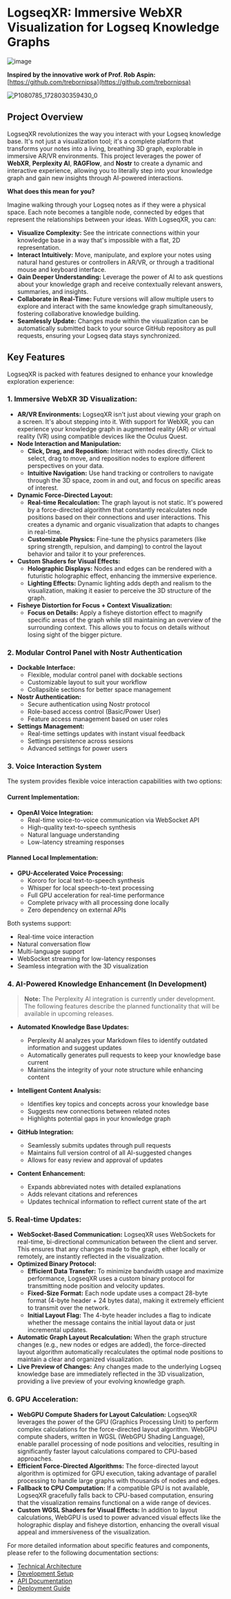 # LogseqXR: Immersive WebXR Visualization for Logseq Knowledge Graphs

![image](https://github.com/user-attachments/assets/269a678d-88a5-42de-9d67-d73b64f4e520)

**Inspired by the innovative work of Prof. Rob Aspin:** [https://github.com/trebornipsa](https://github.com/trebornipsa)

![P1080785_1728030359430_0](https://github.com/user-attachments/assets/3ecac4a3-95d7-4c75-a3b2-e93deee565d6)

## Project Overview

LogseqXR revolutionizes the way you interact with your Logseq knowledge base. It's not just a visualization tool; it's a complete platform that transforms your notes into a living, breathing 3D graph, explorable in immersive AR/VR environments. This project leverages the power of **WebXR**, **Perplexity AI**, **RAGFlow**, and **Nostr** to create a dynamic and interactive experience, allowing you to literally step into your knowledge graph and gain new insights through AI-powered interactions.

**What does this mean for you?**

Imagine walking through your Logseq notes as if they were a physical space. Each note becomes a tangible node, connected by edges that represent the relationships between your ideas. With LogseqXR, you can:

- **Visualize Complexity:** See the intricate connections within your knowledge base in a way that's impossible with a flat, 2D representation.
- **Interact Intuitively:** Move, manipulate, and explore your notes using natural hand gestures or controllers in AR/VR, or through a traditional mouse and keyboard interface.
- **Gain Deeper Understanding:** Leverage the power of AI to ask questions about your knowledge graph and receive contextually relevant answers, summaries, and insights.
- **Collaborate in Real-Time:** Future versions will allow multiple users to explore and interact with the same knowledge graph simultaneously, fostering collaborative knowledge building.
- **Seamlessly Update:** Changes made within the visualization can be automatically submitted back to your source GitHub repository as pull requests, ensuring your Logseq data stays synchronized.

## Key Features

LogseqXR is packed with features designed to enhance your knowledge exploration experience:

### **1. Immersive WebXR 3D Visualization:**

- **AR/VR Environments:** LogseqXR isn't just about viewing your graph on a screen. It's about stepping into it. With support for WebXR, you can experience your knowledge graph in augmented reality (AR) or virtual reality (VR) using compatible devices like the Oculus Quest.
- **Node Interaction and Manipulation:**
  - **Click, Drag, and Reposition:** Interact with nodes directly. Click to select, drag to move, and reposition nodes to explore different perspectives on your data.
  - **Intuitive Navigation:** Use hand tracking or controllers to navigate through the 3D space, zoom in and out, and focus on specific areas of interest.
- **Dynamic Force-Directed Layout:**
  - **Real-time Recalculation:** The graph layout is not static. It's powered by a force-directed algorithm that constantly recalculates node positions based on their connections and user interactions. This creates a dynamic and organic visualization that adapts to changes in real-time.
  - **Customizable Physics:** Fine-tune the physics parameters (like spring strength, repulsion, and damping) to control the layout behavior and tailor it to your preferences.
- **Custom Shaders for Visual Effects:**
  - **Holographic Displays:** Nodes and edges can be rendered with a futuristic holographic effect, enhancing the immersive experience.
  - **Lighting Effects:** Dynamic lighting adds depth and realism to the visualization, making it easier to perceive the 3D structure of the graph.
- **Fisheye Distortion for Focus + Context Visualization:**
  - **Focus on Details:** Apply a fisheye distortion effect to magnify specific areas of the graph while still maintaining an overview of the surrounding context. This allows you to focus on details without losing sight of the bigger picture.

### **2. Modular Control Panel with Nostr Authentication**

- **Dockable Interface:**
  - Flexible, modular control panel with dockable sections
  - Customizable layout to suit your workflow
  - Collapsible sections for better space management
- **Nostr Authentication:**
  - Secure authentication using Nostr protocol
  - Role-based access control (Basic/Power User)
  - Feature access management based on user roles
- **Settings Management:**
  - Real-time settings updates with instant visual feedback
  - Settings persistence across sessions
  - Advanced settings for power users

### **3. Voice Interaction System**

The system provides flexible voice interaction capabilities with two options:

#### Current Implementation:
- **OpenAI Voice Integration:**
  - Real-time voice-to-voice communication via WebSocket API
  - High-quality text-to-speech synthesis
  - Natural language understanding
  - Low-latency streaming responses

#### Planned Local Implementation:
- **GPU-Accelerated Voice Processing:**
  - Kororo for local text-to-speech synthesis
  - Whisper for local speech-to-text processing
  - Full GPU acceleration for real-time performance
  - Complete privacy with all processing done locally
  - Zero dependency on external APIs

Both systems support:
- Real-time voice interaction
- Natural conversation flow
- Multi-language support
- WebSocket streaming for low-latency responses
- Seamless integration with the 3D visualization

### **4. AI-Powered Knowledge Enhancement (In Development)**

> **Note:** The Perplexity AI integration is currently under development. The following features describe the planned functionality that will be available in upcoming releases.

- **Automated Knowledge Base Updates:**
  - Perplexity AI analyzes your Markdown files to identify outdated information and suggest updates
  - Automatically generates pull requests to keep your knowledge base current
  - Maintains the integrity of your note structure while enhancing content

- **Intelligent Content Analysis:**
  - Identifies key topics and concepts across your knowledge base
  - Suggests new connections between related notes
  - Highlights potential gaps in your knowledge graph

- **GitHub Integration:**
  - Seamlessly submits updates through pull requests
  - Maintains full version control of all AI-suggested changes
  - Allows for easy review and approval of updates

- **Content Enhancement:**
  - Expands abbreviated notes with detailed explanations
  - Adds relevant citations and references
  - Updates technical information to reflect current state of the art

### **5. Real-time Updates:**

- **WebSocket-Based Communication:** LogseqXR uses WebSockets for real-time, bi-directional communication between the client and server. This ensures that any changes made to the graph, either locally or remotely, are instantly reflected in the visualization.
- **Optimized Binary Protocol:**
  - **Efficient Data Transfer:** To minimize bandwidth usage and maximize performance, LogseqXR uses a custom binary protocol for transmitting node position and velocity updates.
  - **Fixed-Size Format:** Each node update uses a compact 28-byte format (4-byte header + 24 bytes data), making it extremely efficient to transmit over the network.
  - **Initial Layout Flag:** The 4-byte header includes a flag to indicate whether the message contains the initial layout data or just incremental updates.
- **Automatic Graph Layout Recalculation:** When the graph structure changes (e.g., new nodes or edges are added), the force-directed layout algorithm automatically recalculates the optimal node positions to maintain a clear and organized visualization.
- **Live Preview of Changes:** Any changes made to the underlying Logseq knowledge base are immediately reflected in the 3D visualization, providing a live preview of your evolving knowledge graph.

### **6. GPU Acceleration:**

- **WebGPU Compute Shaders for Layout Calculation:** LogseqXR leverages the power of the GPU (Graphics Processing Unit) to perform complex calculations for the force-directed layout algorithm. WebGPU compute shaders, written in WGSL (WebGPU Shading Language), enable parallel processing of node positions and velocities, resulting in significantly faster layout calculations compared to CPU-based approaches.
- **Efficient Force-Directed Algorithms:** The force-directed layout algorithm is optimized for GPU execution, taking advantage of parallel processing to handle large graphs with thousands of nodes and edges.
- **Fallback to CPU Computation:** If a compatible GPU is not available, LogseqXR gracefully falls back to CPU-based computation, ensuring that the visualization remains functional on a wide range of devices.
- **Custom WGSL Shaders for Visual Effects:** In addition to layout calculations, WebGPU is used to power advanced visual effects like the holographic display and fisheye distortion, enhancing the overall visual appeal and immersiveness of the visualization.

For more detailed information about specific features and components, please refer to the following documentation sections:

- [Technical Architecture](../technical/architecture.md)
- [Development Setup](../development/setup.md)
- [API Documentation](../api/rest.md)
- [Deployment Guide](../deployment/docker.md)